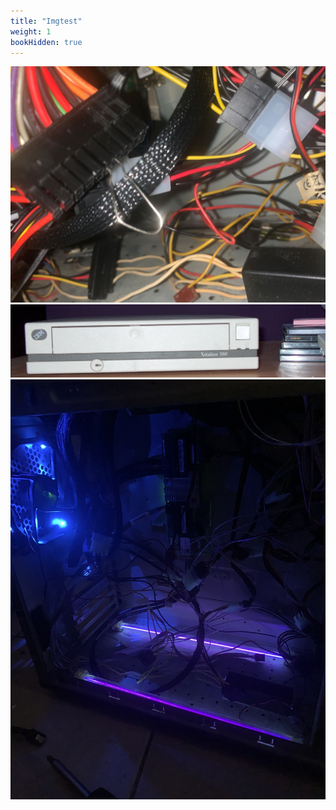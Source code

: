 ```yaml
---
title: "Imgtest"
weight: 1
bookHidden: true
---
```


![zap](zap.jpg)
![wide](wide.jpg)
![big](bigimg.jpg)
